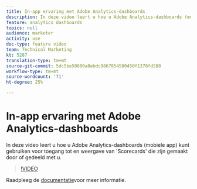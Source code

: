 ```yaml
---
title: In-app ervaring met Adobe Analytics-dashboards
description: In deze video leert u hoe u Adobe Analytics-dashboards (mobiele app) kunt gebruiken voor toegang tot en weergave van 'Scorecards' die zijn gemaakt door of gedeeld met u.
feature: analytics dashboards
topics: null
audience: marketer
activity: use
doc-type: feature video
team: Technical Marketing
kt: 5287
translation-type: tm+mt
source-git-commit: 5dc5be58800a8ebdc9867854580450f1378fd588
workflow-type: tm+mt
source-wordcount: '71'
ht-degree: 25%

---
```



# In-app ervaring met Adobe Analytics-dashboards

In deze video leert u hoe u Adobe Analytics-dashboards (mobiele app) kunt gebruiken voor toegang tot en weergave van &#39;Scorecards&#39; die zijn gemaakt door of gedeeld met u.

>[!VIDEO](https://video.tv.adobe.com/v/34545/?quality=12)

Raadpleeg de [documentatie](https://docs.adobe.com/help/nl-NL/analytics/analyze/mobapp/home.html)voor meer informatie.
